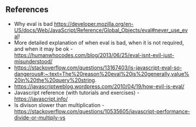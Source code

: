 ## References
- Why eval is bad
https://developer.mozilla.org/en-US/docs/Web/JavaScript/Reference/Global_Objects/eval#never_use_eval!
- More detailed explanation of when eval is bad, when it is not required, and when it may be ok - https://humanwhocodes.com/blog/2013/06/25/eval-isnt-evil-just-misunderstood/
- https://stackoverflow.com/questions/13167403/is-javascript-eval-so-dangerous#:~:text=The%20reason%20eval%20is%20generally,value%20in%20the%20query%20string.
- https://javascriptweblog.wordpress.com/2010/04/19/how-evil-is-eval/
- Javascript reference (with tutorials and exercises) - https://javascript.info/
- Is divison slower than multiplication - https://stackoverflow.com/questions/10535605/javascript-performance-divide-or-multiply-vs